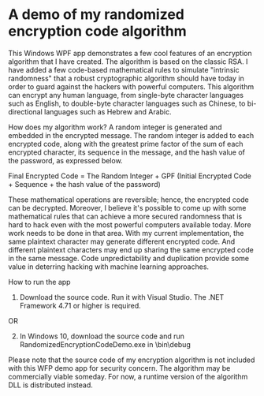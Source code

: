 # A demo of my randomized encryption code algorithm

This Windows WPF app demonstrates a few cool features of an encryption algorithm that I have created. The algorithm is based on the classic RSA. I have added a few code-based mathematical rules to simulate "intrinsic randomness" that a robust cryptographic algorithm should have today in order to guard against the hackers with powerful computers. This algorithm can encrypt any human language, from single-byte character languages such as English, to double-byte character languages such as Chinese, to bi-directional languages such as Hebrew and Arabic.

How does my algorithm work? A random integer is generated and embedded in the encrypted message. The random integer is added to each encrypted code, along with the greatest prime factor of the sum of each encrypted character, its sequence in the message, and the hash value of the password, as expressed below.

Final Encrypted Code = The Random Integer + GPF (Initial Encrypted Code + Sequence + the hash value of the password)

These mathematical operations are reversible; hence, the encrypted code can be decrypted. Moreover, I believe it's possible to come up with some mathematical rules that can achieve a more secured randomness that is hard to hack even with the most powerful computers available today. More work needs to be done in that area. With my current implementation, the same plaintext character may generate different encrypted code. And different plaintext characters may end up sharing the same encrypted code in the same message. Code unpredictability and duplication provide some value in deterring hacking with machine learning approaches.

How to run the app

1) Download the source code. Run it with Visual Studio. The .NET Framework 4.71 or higher is required. 
  
  OR
  
2) In Windows 10, download the source code and run RandomizedEncryptionCodeDemo.exe in \bin\debug

Please note that the source code of my encryption algorithm is not included with this WFP demo app for security concern. The algorithm may be commercially viable someday. For now, a runtime version of the algorithm DLL is distributed instead.
